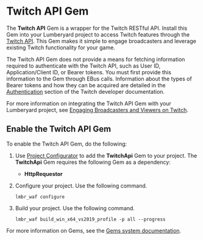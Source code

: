 # Twitch API Gem<a name="gem-twitch-api"></a>

The **Twitch API** Gem is a wrapper for the Twitch RESTful API\. Install this Gem into your Lumberyard project to access Twitch features through the [Twitch API](https://dev.twitch.tv/docs/api/reference)\. This Gem makes it simple to engage broadcasters and leverage existing Twitch functionality for your game\.

The Twitch API Gem does not provide a means for fetching information required to authenticate with the Twitch API, such as User ID, Application/Client ID, or Bearer tokens\. You must first provide this information to the Gem through EBus calls\. Information about the types of Bearer tokens and how they can be acquired are detailed in the [Authentication](https://dev.twitch.tv/docs/authentication#types-of-tokens) section of the Twitch developer documentation\.

For more information on integrating the Twitch API Gem with your Lumberyard project, see [Engaging Broadcasters and Viewers on Twitch](twitch-intro.md)\. 

## Enable the Twitch API Gem<a name="enable-gem-twitch-api"></a>

To enable the Twitch API Gem, do the following:

1. Use [Project Configurator](configurator-projects.md) to add the **TwitchApi** Gem to your project\. The **TwitchApi** Gem requires the following Gem as a dependency: 
   + **HttpRequestor** 

1. Configure your project\. Use the following command\.

   ```
   lmbr_waf configure
   ```

1. Build your project\. Use the following command\.

   ```
   lmbr_waf build_win_x64_vs2019_profile -p all --progress
   ```

For more information on Gems, see the [Gems system documentation](gems-system-gems.md)\. 